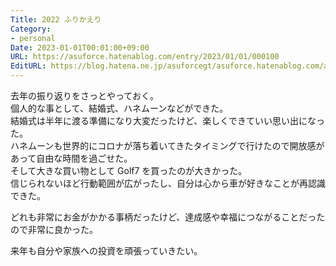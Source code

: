 ```yaml
---
Title: 2022 ふりかえり
Category:
- personal
Date: 2023-01-01T00:01:00+09:00
URL: https://asuforce.hatenablog.com/entry/2023/01/01/000100
EditURL: https://blog.hatena.ne.jp/asuforcegt/asuforce.hatenablog.com/atom/entry/4207112889950266970
---
```


去年の振り返りをさっとやっておく。  
個人的な事として、結婚式、ハネムーンなどができた。  
結婚式は半年に渡る準備になり大変だったけど、楽しくできていい思い出になった。  
ハネムーンも世界的にコロナが落ち着いてきたタイミングで行けたので開放感があって自由な時間を過ごせた。  
そして大きな買い物として Golf7 を買ったのが大きかった。  
信じられないほど行動範囲が広がったし、自分は心から車が好きなことが再認識できた。  

どれも非常にお金がかかる事柄だったけど、達成感や幸福につながることだったので非常に良かった。  

来年も自分や家族への投資を頑張っていきたい。
